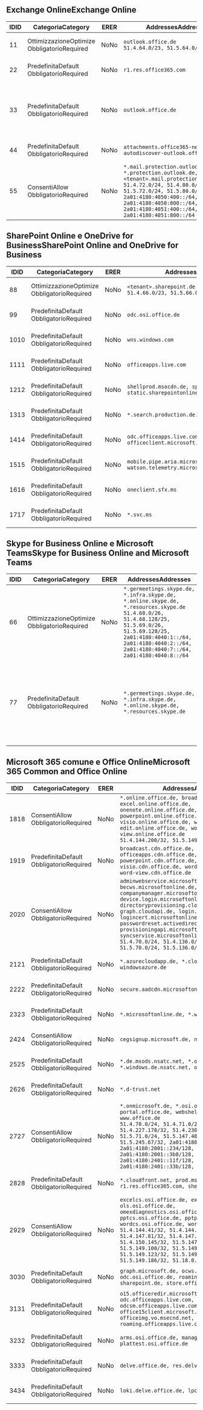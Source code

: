 <!--THIS FILE IS AUTOMATICALLY GENERATED. MANUAL CHANGES WILL BE OVERWRITTEN.-->
<!--Please contact the Office 365 Endpoints team with any questions.-->
<!--Germany endpoints version 2018112800-->
<!--File generated 2018-12-03 15:05:40.4609-->

## <a name="exchange-online"></a><span data-ttu-id="145de-101">Exchange Online</span><span class="sxs-lookup"><span data-stu-id="145de-101">Exchange Online</span></span>

<span data-ttu-id="145de-102">ID</span><span class="sxs-lookup"><span data-stu-id="145de-102">ID</span></span> | <span data-ttu-id="145de-103">Categoria</span><span class="sxs-lookup"><span data-stu-id="145de-103">Category</span></span> | <span data-ttu-id="145de-104">ER</span><span class="sxs-lookup"><span data-stu-id="145de-104">ER</span></span> | <span data-ttu-id="145de-105">Addresses</span><span class="sxs-lookup"><span data-stu-id="145de-105">Addresses</span></span> | <span data-ttu-id="145de-106">Porte</span><span class="sxs-lookup"><span data-stu-id="145de-106">Ports</span></span>
-- | -------------------- | -- | ------------------------------------------------------------------------------------------------------------------------------------------------------------------------------------------------------------------------------------------------------------ | -------------------------------
<span data-ttu-id="145de-107">1</span><span class="sxs-lookup"><span data-stu-id="145de-107">1</span></span> | <span data-ttu-id="145de-108">Ottimizzazione</span><span class="sxs-lookup"><span data-stu-id="145de-108">Optimize</span></span><BR><span data-ttu-id="145de-109">Obbligatorio</span><span class="sxs-lookup"><span data-stu-id="145de-109">Required</span></span> | <span data-ttu-id="145de-110">No</span><span class="sxs-lookup"><span data-stu-id="145de-110">No</span></span> | `outlook.office.de`<BR>`51.4.64.0/23, 51.5.64.0/23` | <span data-ttu-id="145de-111">**TCP:** 443, 80</span><span class="sxs-lookup"><span data-stu-id="145de-111">**TCP:** 443, 80</span></span>
<span data-ttu-id="145de-112">2</span><span class="sxs-lookup"><span data-stu-id="145de-112">2</span></span> | <span data-ttu-id="145de-113">Predefinita</span><span class="sxs-lookup"><span data-stu-id="145de-113">Default</span></span><BR><span data-ttu-id="145de-114">Obbligatorio</span><span class="sxs-lookup"><span data-stu-id="145de-114">Required</span></span> | <span data-ttu-id="145de-115">No</span><span class="sxs-lookup"><span data-stu-id="145de-115">No</span></span> | `r1.res.office365.com` | <span data-ttu-id="145de-116">**TCP:** 443, 80</span><span class="sxs-lookup"><span data-stu-id="145de-116">**TCP:** 443, 80</span></span>
<span data-ttu-id="145de-117">3</span><span class="sxs-lookup"><span data-stu-id="145de-117">3</span></span> | <span data-ttu-id="145de-118">Predefinita</span><span class="sxs-lookup"><span data-stu-id="145de-118">Default</span></span><BR><span data-ttu-id="145de-119">Obbligatorio</span><span class="sxs-lookup"><span data-stu-id="145de-119">Required</span></span> | <span data-ttu-id="145de-120">No</span><span class="sxs-lookup"><span data-stu-id="145de-120">No</span></span> | `outlook.office.de` | <span data-ttu-id="145de-121">**TCP:** 143, 25, 587, 993, 995</span><span class="sxs-lookup"><span data-stu-id="145de-121">**TCP:** 143, 25, 587, 993, 995</span></span>
<span data-ttu-id="145de-122">4</span><span class="sxs-lookup"><span data-stu-id="145de-122">4</span></span> | <span data-ttu-id="145de-123">Predefinita</span><span class="sxs-lookup"><span data-stu-id="145de-123">Default</span></span><BR><span data-ttu-id="145de-124">Obbligatorio</span><span class="sxs-lookup"><span data-stu-id="145de-124">Required</span></span> | <span data-ttu-id="145de-125">No</span><span class="sxs-lookup"><span data-stu-id="145de-125">No</span></span> | `attachments.office365-net.de, autodiscover-outlook.office.de` | <span data-ttu-id="145de-126">**TCP:** 443, 80</span><span class="sxs-lookup"><span data-stu-id="145de-126">**TCP:** 443, 80</span></span>
<span data-ttu-id="145de-127">5</span><span class="sxs-lookup"><span data-stu-id="145de-127">5</span></span> | <span data-ttu-id="145de-128">Consenti</span><span class="sxs-lookup"><span data-stu-id="145de-128">Allow</span></span><BR><span data-ttu-id="145de-129">Obbligatorio</span><span class="sxs-lookup"><span data-stu-id="145de-129">Required</span></span> | <span data-ttu-id="145de-130">No</span><span class="sxs-lookup"><span data-stu-id="145de-130">No</span></span> | `*.mail.protection.outlook.de, *.protection.outlook.de, <tenant>.mail.protection.outlook.de`<BR>`51.4.72.0/24, 51.4.80.0/27, 51.5.72.0/24, 51.5.80.0/27, 2a01:4180:4050:400::/64, 2a01:4180:4050:800::/64, 2a01:4180:4051:400::/64, 2a01:4180:4051:800::/64` | <span data-ttu-id="145de-131">**TCP:** 25, 443</span><span class="sxs-lookup"><span data-stu-id="145de-131">**TCP:** 25, 443</span></span>

## <a name="sharepoint-online-and-onedrive-for-business"></a><span data-ttu-id="145de-132">SharePoint Online e OneDrive for Business</span><span class="sxs-lookup"><span data-stu-id="145de-132">SharePoint Online and OneDrive for Business</span></span>

<span data-ttu-id="145de-133">ID</span><span class="sxs-lookup"><span data-stu-id="145de-133">ID</span></span> | <span data-ttu-id="145de-134">Categoria</span><span class="sxs-lookup"><span data-stu-id="145de-134">Category</span></span> | <span data-ttu-id="145de-135">ER</span><span class="sxs-lookup"><span data-stu-id="145de-135">ER</span></span> | <span data-ttu-id="145de-136">Addresses</span><span class="sxs-lookup"><span data-stu-id="145de-136">Addresses</span></span> | <span data-ttu-id="145de-137">Porte</span><span class="sxs-lookup"><span data-stu-id="145de-137">Ports</span></span>
-- | -------------------- | -- | ------------------------------------------------------------------------------ | ----------------
<span data-ttu-id="145de-138">8</span><span class="sxs-lookup"><span data-stu-id="145de-138">8</span></span> | <span data-ttu-id="145de-139">Ottimizzazione</span><span class="sxs-lookup"><span data-stu-id="145de-139">Optimize</span></span><BR><span data-ttu-id="145de-140">Obbligatorio</span><span class="sxs-lookup"><span data-stu-id="145de-140">Required</span></span> | <span data-ttu-id="145de-141">No</span><span class="sxs-lookup"><span data-stu-id="145de-141">No</span></span> | `<tenant>.sharepoint.de`<BR>`51.4.66.0/23, 51.5.66.0/23` | <span data-ttu-id="145de-142">**TCP:** 443, 80</span><span class="sxs-lookup"><span data-stu-id="145de-142">**TCP:** 443, 80</span></span>
<span data-ttu-id="145de-143">9</span><span class="sxs-lookup"><span data-stu-id="145de-143">9</span></span> | <span data-ttu-id="145de-144">Predefinita</span><span class="sxs-lookup"><span data-stu-id="145de-144">Default</span></span><BR><span data-ttu-id="145de-145">Obbligatorio</span><span class="sxs-lookup"><span data-stu-id="145de-145">Required</span></span> | <span data-ttu-id="145de-146">No</span><span class="sxs-lookup"><span data-stu-id="145de-146">No</span></span> | `odc.osi.office.de` | <span data-ttu-id="145de-147">**TCP:** 443, 80</span><span class="sxs-lookup"><span data-stu-id="145de-147">**TCP:** 443, 80</span></span>
<span data-ttu-id="145de-148">10</span><span class="sxs-lookup"><span data-stu-id="145de-148">10</span></span> | <span data-ttu-id="145de-149">Predefinita</span><span class="sxs-lookup"><span data-stu-id="145de-149">Default</span></span><BR><span data-ttu-id="145de-150">Obbligatorio</span><span class="sxs-lookup"><span data-stu-id="145de-150">Required</span></span> | <span data-ttu-id="145de-151">No</span><span class="sxs-lookup"><span data-stu-id="145de-151">No</span></span> | `wns.windows.com` | <span data-ttu-id="145de-152">**TCP:** 443, 80</span><span class="sxs-lookup"><span data-stu-id="145de-152">**TCP:** 443, 80</span></span>
<span data-ttu-id="145de-153">11</span><span class="sxs-lookup"><span data-stu-id="145de-153">11</span></span> | <span data-ttu-id="145de-154">Predefinita</span><span class="sxs-lookup"><span data-stu-id="145de-154">Default</span></span><BR><span data-ttu-id="145de-155">Obbligatorio</span><span class="sxs-lookup"><span data-stu-id="145de-155">Required</span></span> | <span data-ttu-id="145de-156">No</span><span class="sxs-lookup"><span data-stu-id="145de-156">No</span></span> | `officeapps.live.com` | <span data-ttu-id="145de-157">**TCP:** 443, 80</span><span class="sxs-lookup"><span data-stu-id="145de-157">**TCP:** 443, 80</span></span>
<span data-ttu-id="145de-158">12</span><span class="sxs-lookup"><span data-stu-id="145de-158">12</span></span> | <span data-ttu-id="145de-159">Predefinita</span><span class="sxs-lookup"><span data-stu-id="145de-159">Default</span></span><BR><span data-ttu-id="145de-160">Obbligatorio</span><span class="sxs-lookup"><span data-stu-id="145de-160">Required</span></span> | <span data-ttu-id="145de-161">No</span><span class="sxs-lookup"><span data-stu-id="145de-161">No</span></span> | `shellprod.msocdn.de, spoprod-a.akamaihd.net, static.sharepointonline.com` | <span data-ttu-id="145de-162">**TCP:** 443, 80</span><span class="sxs-lookup"><span data-stu-id="145de-162">**TCP:** 443, 80</span></span>
<span data-ttu-id="145de-163">13</span><span class="sxs-lookup"><span data-stu-id="145de-163">13</span></span> | <span data-ttu-id="145de-164">Predefinita</span><span class="sxs-lookup"><span data-stu-id="145de-164">Default</span></span><BR><span data-ttu-id="145de-165">Obbligatorio</span><span class="sxs-lookup"><span data-stu-id="145de-165">Required</span></span> | <span data-ttu-id="145de-166">No</span><span class="sxs-lookup"><span data-stu-id="145de-166">No</span></span> | `*.search.production.de.azuretrafficmanager.de` | <span data-ttu-id="145de-167">**TCP:** 443</span><span class="sxs-lookup"><span data-stu-id="145de-167">**TCP:** 443</span></span>
<span data-ttu-id="145de-168">14</span><span class="sxs-lookup"><span data-stu-id="145de-168">14</span></span> | <span data-ttu-id="145de-169">Predefinita</span><span class="sxs-lookup"><span data-stu-id="145de-169">Default</span></span><BR><span data-ttu-id="145de-170">Obbligatorio</span><span class="sxs-lookup"><span data-stu-id="145de-170">Required</span></span> | <span data-ttu-id="145de-171">No</span><span class="sxs-lookup"><span data-stu-id="145de-171">No</span></span> | `odc.officeapps.live.com, officeclient.microsoft.com` | <span data-ttu-id="145de-172">**TCP:** 443, 80</span><span class="sxs-lookup"><span data-stu-id="145de-172">**TCP:** 443, 80</span></span>
<span data-ttu-id="145de-173">15</span><span class="sxs-lookup"><span data-stu-id="145de-173">15</span></span> | <span data-ttu-id="145de-174">Predefinita</span><span class="sxs-lookup"><span data-stu-id="145de-174">Default</span></span><BR><span data-ttu-id="145de-175">Obbligatorio</span><span class="sxs-lookup"><span data-stu-id="145de-175">Required</span></span> | <span data-ttu-id="145de-176">No</span><span class="sxs-lookup"><span data-stu-id="145de-176">No</span></span> | `mobile.pipe.aria.microsoft.com, ssw.live.com, watson.telemetry.microsoft.com` | <span data-ttu-id="145de-177">**TCP:** 443, 80</span><span class="sxs-lookup"><span data-stu-id="145de-177">**TCP:** 443, 80</span></span>
<span data-ttu-id="145de-178">16</span><span class="sxs-lookup"><span data-stu-id="145de-178">16</span></span> | <span data-ttu-id="145de-179">Predefinita</span><span class="sxs-lookup"><span data-stu-id="145de-179">Default</span></span><BR><span data-ttu-id="145de-180">Obbligatorio</span><span class="sxs-lookup"><span data-stu-id="145de-180">Required</span></span> | <span data-ttu-id="145de-181">No</span><span class="sxs-lookup"><span data-stu-id="145de-181">No</span></span> | `oneclient.sfx.ms` | <span data-ttu-id="145de-182">**TCP:** 443, 80</span><span class="sxs-lookup"><span data-stu-id="145de-182">**TCP:** 443, 80</span></span>
<span data-ttu-id="145de-183">17</span><span class="sxs-lookup"><span data-stu-id="145de-183">17</span></span> | <span data-ttu-id="145de-184">Predefinita</span><span class="sxs-lookup"><span data-stu-id="145de-184">Default</span></span><BR><span data-ttu-id="145de-185">Obbligatorio</span><span class="sxs-lookup"><span data-stu-id="145de-185">Required</span></span> | <span data-ttu-id="145de-186">No</span><span class="sxs-lookup"><span data-stu-id="145de-186">No</span></span> | `*.svc.ms` | <span data-ttu-id="145de-187">**TCP:** 443, 80</span><span class="sxs-lookup"><span data-stu-id="145de-187">**TCP:** 443, 80</span></span>

## <a name="skype-for-business-online-and-microsoft-teams"></a><span data-ttu-id="145de-188">Skype for Business Online e Microsoft Teams</span><span class="sxs-lookup"><span data-stu-id="145de-188">Skype for Business Online and Microsoft Teams</span></span>

<span data-ttu-id="145de-189">ID</span><span class="sxs-lookup"><span data-stu-id="145de-189">ID</span></span> | <span data-ttu-id="145de-190">Categoria</span><span class="sxs-lookup"><span data-stu-id="145de-190">Category</span></span> | <span data-ttu-id="145de-191">ER</span><span class="sxs-lookup"><span data-stu-id="145de-191">ER</span></span> | <span data-ttu-id="145de-192">Addresses</span><span class="sxs-lookup"><span data-stu-id="145de-192">Addresses</span></span> | <span data-ttu-id="145de-193">Porte</span><span class="sxs-lookup"><span data-stu-id="145de-193">Ports</span></span>
-- | -------------------- | -- | ----------------------------------------------------------------------------------------------------------------------------------------------------------------------------------------------------------------------------------------------- | --------------------------------------------------
<span data-ttu-id="145de-194">6</span><span class="sxs-lookup"><span data-stu-id="145de-194">6</span></span> | <span data-ttu-id="145de-195">Ottimizzazione</span><span class="sxs-lookup"><span data-stu-id="145de-195">Optimize</span></span><BR><span data-ttu-id="145de-196">Obbligatorio</span><span class="sxs-lookup"><span data-stu-id="145de-196">Required</span></span> | <span data-ttu-id="145de-197">No</span><span class="sxs-lookup"><span data-stu-id="145de-197">No</span></span> | `*.germeetings.skype.de, *.infra.skype.de, *.online.skype.de, *.resources.skype.de`<BR>`51.4.68.0/26, 51.4.68.128/25, 51.5.69.0/26, 51.5.69.128/25, 2a01:4180:4040:1::/64, 2a01:4180:4040:2::/64, 2a01:4180:4040:7::/64, 2a01:4180:4040:8::/64` | <span data-ttu-id="145de-198">**TCP:** 443, 80</span><span class="sxs-lookup"><span data-stu-id="145de-198">**TCP:** 443, 80</span></span><BR><span data-ttu-id="145de-199">**UDP:** 3478</span><span class="sxs-lookup"><span data-stu-id="145de-199">**UDP:** 3478</span></span>
<span data-ttu-id="145de-200">7</span><span class="sxs-lookup"><span data-stu-id="145de-200">7</span></span> | <span data-ttu-id="145de-201">Predefinita</span><span class="sxs-lookup"><span data-stu-id="145de-201">Default</span></span><BR><span data-ttu-id="145de-202">Obbligatorio</span><span class="sxs-lookup"><span data-stu-id="145de-202">Required</span></span> | <span data-ttu-id="145de-203">No</span><span class="sxs-lookup"><span data-stu-id="145de-203">No</span></span> | `*.germeetings.skype.de, *.infra.skype.de, *.online.skype.de, *.resources.skype.de` | <span data-ttu-id="145de-204">**TCP:** 5061, 50000-59999</span><span class="sxs-lookup"><span data-stu-id="145de-204">**TCP:** 5061, 50000-59999</span></span><BR><span data-ttu-id="145de-205">**UDP:** 50000-59999</span><span class="sxs-lookup"><span data-stu-id="145de-205">**UDP:** 50000-59999</span></span>

## <a name="microsoft-365-common-and-office-online"></a><span data-ttu-id="145de-206">Microsoft 365 comune e Office Online</span><span class="sxs-lookup"><span data-stu-id="145de-206">Microsoft 365 Common and Office Online</span></span>

<span data-ttu-id="145de-207">ID</span><span class="sxs-lookup"><span data-stu-id="145de-207">ID</span></span> | <span data-ttu-id="145de-208">Categoria</span><span class="sxs-lookup"><span data-stu-id="145de-208">Category</span></span> | <span data-ttu-id="145de-209">ER</span><span class="sxs-lookup"><span data-stu-id="145de-209">ER</span></span> | <span data-ttu-id="145de-210">Addresses</span><span class="sxs-lookup"><span data-stu-id="145de-210">Addresses</span></span> | <span data-ttu-id="145de-211">Porte</span><span class="sxs-lookup"><span data-stu-id="145de-211">Ports</span></span>
-- | ------------------- | -- | ---------------------------------------------------------------------------------------------------------------------------------------------------------------------------------------------------------------------------------------------------------------------------------------------------------------------------------------------------------------------------------------------------------------------------------------------------------------------------------- | ----------------
<span data-ttu-id="145de-212">18</span><span class="sxs-lookup"><span data-stu-id="145de-212">18</span></span> | <span data-ttu-id="145de-213">Consenti</span><span class="sxs-lookup"><span data-stu-id="145de-213">Allow</span></span><BR><span data-ttu-id="145de-214">Obbligatorio</span><span class="sxs-lookup"><span data-stu-id="145de-214">Required</span></span> | <span data-ttu-id="145de-215">No</span><span class="sxs-lookup"><span data-stu-id="145de-215">No</span></span> | `*.online.office.de, broadcast.online.office.de, excel.online.office.de, onenote.online.office.de, powerpoint.online.office.de, visio.online.office.de, word-edit.online.office.de, word-view.online.office.de`<BR>`51.4.144.200/32, 51.5.149.3/32, 51.18.16.0/23` | <span data-ttu-id="145de-216">**TCP:** 443</span><span class="sxs-lookup"><span data-stu-id="145de-216">**TCP:** 443</span></span>
<span data-ttu-id="145de-217">19</span><span class="sxs-lookup"><span data-stu-id="145de-217">19</span></span> | <span data-ttu-id="145de-218">Predefinita</span><span class="sxs-lookup"><span data-stu-id="145de-218">Default</span></span><BR><span data-ttu-id="145de-219">Obbligatorio</span><span class="sxs-lookup"><span data-stu-id="145de-219">Required</span></span> | <span data-ttu-id="145de-220">No</span><span class="sxs-lookup"><span data-stu-id="145de-220">No</span></span> | `broadcast.cdn.office.de, excel.cdn.office.de, officeapps.cdn.office.de, onenote.cdn.office.de, powerpoint.cdn.office.de, view.cdn.office.de, visio.cdn.office.de, word-edit.cdn.office.de, word-view.cdn.office.de` | <span data-ttu-id="145de-221">**TCP:** 443</span><span class="sxs-lookup"><span data-stu-id="145de-221">**TCP:** 443</span></span>
<span data-ttu-id="145de-222">20</span><span class="sxs-lookup"><span data-stu-id="145de-222">20</span></span> | <span data-ttu-id="145de-223">Consenti</span><span class="sxs-lookup"><span data-stu-id="145de-223">Allow</span></span><BR><span data-ttu-id="145de-224">Obbligatorio</span><span class="sxs-lookup"><span data-stu-id="145de-224">Required</span></span> | <span data-ttu-id="145de-225">No</span><span class="sxs-lookup"><span data-stu-id="145de-225">No</span></span> | `adminwebservice.microsoftonline.de, becws.microsoftonline.de, companymanager.microsoftonline.de, device.login.microsoftonline.de, directoryprovisioning.cloudapi.de, graph.cloudapi.de, login.microsoftonline.de, logincert.microsoftonline.de, pas.cloudapi.de, passwordreset.activedirectory.microsoftazure.de, provisioningapi.microsoftonline.de, syncservice.microsoftonline.de`<BR>`51.4.70.0/24, 51.4.136.0/24, 51.4.144.0/24, 51.5.70.0/24, 51.5.136.0/24, 51.5.144.0/24` | <span data-ttu-id="145de-226">**TCP:** 443, 80</span><span class="sxs-lookup"><span data-stu-id="145de-226">**TCP:** 443, 80</span></span>
<span data-ttu-id="145de-227">21</span><span class="sxs-lookup"><span data-stu-id="145de-227">21</span></span> | <span data-ttu-id="145de-228">Predefinita</span><span class="sxs-lookup"><span data-stu-id="145de-228">Default</span></span><BR><span data-ttu-id="145de-229">Obbligatorio</span><span class="sxs-lookup"><span data-stu-id="145de-229">Required</span></span> | <span data-ttu-id="145de-230">No</span><span class="sxs-lookup"><span data-stu-id="145de-230">No</span></span> | `*.azurecloudapp.de, *.cloudapi.de, *.windows.de, windowsazure.de` | <span data-ttu-id="145de-231">**TCP:** 443, 80</span><span class="sxs-lookup"><span data-stu-id="145de-231">**TCP:** 443, 80</span></span>
<span data-ttu-id="145de-232">22</span><span class="sxs-lookup"><span data-stu-id="145de-232">22</span></span> | <span data-ttu-id="145de-233">Predefinita</span><span class="sxs-lookup"><span data-stu-id="145de-233">Default</span></span><BR><span data-ttu-id="145de-234">Obbligatorio</span><span class="sxs-lookup"><span data-stu-id="145de-234">Required</span></span> | <span data-ttu-id="145de-235">No</span><span class="sxs-lookup"><span data-stu-id="145de-235">No</span></span> | `secure.aadcdn.microsoftonline-p.com` | <span data-ttu-id="145de-236">**TCP:** 443, 80</span><span class="sxs-lookup"><span data-stu-id="145de-236">**TCP:** 443, 80</span></span>
<span data-ttu-id="145de-237">23</span><span class="sxs-lookup"><span data-stu-id="145de-237">23</span></span> | <span data-ttu-id="145de-238">Predefinita</span><span class="sxs-lookup"><span data-stu-id="145de-238">Default</span></span><BR><span data-ttu-id="145de-239">Obbligatorio</span><span class="sxs-lookup"><span data-stu-id="145de-239">Required</span></span> | <span data-ttu-id="145de-240">No</span><span class="sxs-lookup"><span data-stu-id="145de-240">No</span></span> | `*.microsoftonline.de, *.windows.net` | <span data-ttu-id="145de-241">**TCP:** 443, 80</span><span class="sxs-lookup"><span data-stu-id="145de-241">**TCP:** 443, 80</span></span>
<span data-ttu-id="145de-242">24</span><span class="sxs-lookup"><span data-stu-id="145de-242">24</span></span> | <span data-ttu-id="145de-243">Consenti</span><span class="sxs-lookup"><span data-stu-id="145de-243">Allow</span></span><BR><span data-ttu-id="145de-244">Obbligatorio</span><span class="sxs-lookup"><span data-stu-id="145de-244">Required</span></span> | <span data-ttu-id="145de-245">No</span><span class="sxs-lookup"><span data-stu-id="145de-245">No</span></span> | `cegsignup.microsoft.de, negsignup.microsoft.de` | <span data-ttu-id="145de-246">**TCP:** 443, 80</span><span class="sxs-lookup"><span data-stu-id="145de-246">**TCP:** 443, 80</span></span>
<span data-ttu-id="145de-247">25</span><span class="sxs-lookup"><span data-stu-id="145de-247">25</span></span> | <span data-ttu-id="145de-248">Predefinita</span><span class="sxs-lookup"><span data-stu-id="145de-248">Default</span></span><BR><span data-ttu-id="145de-249">Obbligatorio</span><span class="sxs-lookup"><span data-stu-id="145de-249">Required</span></span> | <span data-ttu-id="145de-250">No</span><span class="sxs-lookup"><span data-stu-id="145de-250">No</span></span> | `*.de.msods.nsatc.net, *.office.de.akadns.net, *.windows.de.nsatc.net, officehome.msocdn.de` | <span data-ttu-id="145de-251">**TCP:** 443, 80</span><span class="sxs-lookup"><span data-stu-id="145de-251">**TCP:** 443, 80</span></span>
<span data-ttu-id="145de-252">26</span><span class="sxs-lookup"><span data-stu-id="145de-252">26</span></span> | <span data-ttu-id="145de-253">Predefinita</span><span class="sxs-lookup"><span data-stu-id="145de-253">Default</span></span><BR><span data-ttu-id="145de-254">Obbligatorio</span><span class="sxs-lookup"><span data-stu-id="145de-254">Required</span></span> | <span data-ttu-id="145de-255">No</span><span class="sxs-lookup"><span data-stu-id="145de-255">No</span></span> | `*.d-trust.net` | <span data-ttu-id="145de-256">**TCP:** 443, 80</span><span class="sxs-lookup"><span data-stu-id="145de-256">**TCP:** 443, 80</span></span>
<span data-ttu-id="145de-257">27</span><span class="sxs-lookup"><span data-stu-id="145de-257">27</span></span> | <span data-ttu-id="145de-258">Consenti</span><span class="sxs-lookup"><span data-stu-id="145de-258">Allow</span></span><BR><span data-ttu-id="145de-259">Obbligatorio</span><span class="sxs-lookup"><span data-stu-id="145de-259">Required</span></span> | <span data-ttu-id="145de-260">No</span><span class="sxs-lookup"><span data-stu-id="145de-260">No</span></span> | `*.onmicrosoft.de, *.osi.office.de, office.de, portal.office.de, webshell.suite.office.de, www.office.de`<BR>`51.4.70.0/24, 51.4.71.0/24, 51.4.226.115/32, 51.4.227.178/32, 51.4.230.178/32, 51.5.70.0/24, 51.5.71.0/24, 51.5.147.48/32, 51.5.242.163/32, 51.5.245.67/32, 2a01:4180:2001::92/128, 2a01:4180:2001::234/128, 2a01:4180:2001::3b8/128, 2a01:4180:2401::11f/128, 2a01:4180:2401::33b/128, 2a01:4180:2401::55b/128` | <span data-ttu-id="145de-261">**TCP:** 443, 80</span><span class="sxs-lookup"><span data-stu-id="145de-261">**TCP:** 443, 80</span></span>
<span data-ttu-id="145de-262">28</span><span class="sxs-lookup"><span data-stu-id="145de-262">28</span></span> | <span data-ttu-id="145de-263">Predefinita</span><span class="sxs-lookup"><span data-stu-id="145de-263">Default</span></span><BR><span data-ttu-id="145de-264">Obbligatorio</span><span class="sxs-lookup"><span data-stu-id="145de-264">Required</span></span> | <span data-ttu-id="145de-265">No</span><span class="sxs-lookup"><span data-stu-id="145de-265">No</span></span> | `*.cloudfront.net, prod.msocdn.de, r1.res.office365.com, shellprod.msocdn.de` | <span data-ttu-id="145de-266">**TCP:** 443, 80</span><span class="sxs-lookup"><span data-stu-id="145de-266">**TCP:** 443, 80</span></span>
<span data-ttu-id="145de-267">29</span><span class="sxs-lookup"><span data-stu-id="145de-267">29</span></span> | <span data-ttu-id="145de-268">Consenti</span><span class="sxs-lookup"><span data-stu-id="145de-268">Allow</span></span><BR><span data-ttu-id="145de-269">Obbligatorio</span><span class="sxs-lookup"><span data-stu-id="145de-269">Required</span></span> | <span data-ttu-id="145de-270">No</span><span class="sxs-lookup"><span data-stu-id="145de-270">No</span></span> | `excelcs.osi.office.de, excelps.osi.office.de, ols.osi.office.de, omexdiagnostics.osi.office.de, pptcs.osi.office.de, pptps.osi.office.de, wordcs.osi.office.de, wordps.osi.office.de`<BR>`51.4.144.41/32, 51.4.144.174/32, 51.4.145.38/32, 51.4.147.81/32, 51.4.147.233/32, 51.4.148.12/32, 51.4.150.145/32, 51.5.147.242/32, 51.5.149.100/32, 51.5.149.119/32, 51.5.149.123/32, 51.5.149.180/32, 51.5.149.186/32, 51.18.0.0/21` | <span data-ttu-id="145de-271">**TCP:** 443, 80</span><span class="sxs-lookup"><span data-stu-id="145de-271">**TCP:** 443, 80</span></span>
<span data-ttu-id="145de-272">30</span><span class="sxs-lookup"><span data-stu-id="145de-272">30</span></span> | <span data-ttu-id="145de-273">Predefinita</span><span class="sxs-lookup"><span data-stu-id="145de-273">Default</span></span><BR><span data-ttu-id="145de-274">Obbligatorio</span><span class="sxs-lookup"><span data-stu-id="145de-274">Required</span></span> | <span data-ttu-id="145de-275">No</span><span class="sxs-lookup"><span data-stu-id="145de-275">No</span></span> | `graph.microsoft.de, ocws.osi.office.de, odc.osi.office.de, roaming.osi.office.de, sharepoint.de, store.office.de` | <span data-ttu-id="145de-276">**TCP:** 443, 80</span><span class="sxs-lookup"><span data-stu-id="145de-276">**TCP:** 443, 80</span></span>
<span data-ttu-id="145de-277">31</span><span class="sxs-lookup"><span data-stu-id="145de-277">31</span></span> | <span data-ttu-id="145de-278">Predefinita</span><span class="sxs-lookup"><span data-stu-id="145de-278">Default</span></span><BR><span data-ttu-id="145de-279">Obbligatorio</span><span class="sxs-lookup"><span data-stu-id="145de-279">Required</span></span> | <span data-ttu-id="145de-280">No</span><span class="sxs-lookup"><span data-stu-id="145de-280">No</span></span> | `o15.officeredir.microsoft.com, odc.officeapps.live.com, odcsm.officeapps.live.com, office.microsoft.com, office15client.microsoft.com, officeimg.vo.msecnd.net, roaming.officeapps.live.com` | <span data-ttu-id="145de-281">**TCP:** 443, 80</span><span class="sxs-lookup"><span data-stu-id="145de-281">**TCP:** 443, 80</span></span>
<span data-ttu-id="145de-282">32</span><span class="sxs-lookup"><span data-stu-id="145de-282">32</span></span> | <span data-ttu-id="145de-283">Predefinita</span><span class="sxs-lookup"><span data-stu-id="145de-283">Default</span></span><BR><span data-ttu-id="145de-284">Obbligatorio</span><span class="sxs-lookup"><span data-stu-id="145de-284">Required</span></span> | <span data-ttu-id="145de-285">No</span><span class="sxs-lookup"><span data-stu-id="145de-285">No</span></span> | `arms.osi.office.de, manage.osi.office.de, plattest.osi.office.de` | <span data-ttu-id="145de-286">**TCP:** 443, 80</span><span class="sxs-lookup"><span data-stu-id="145de-286">**TCP:** 443, 80</span></span>
<span data-ttu-id="145de-287">33</span><span class="sxs-lookup"><span data-stu-id="145de-287">33</span></span> | <span data-ttu-id="145de-288">Predefinita</span><span class="sxs-lookup"><span data-stu-id="145de-288">Default</span></span><BR><span data-ttu-id="145de-289">Obbligatorio</span><span class="sxs-lookup"><span data-stu-id="145de-289">Required</span></span> | <span data-ttu-id="145de-290">No</span><span class="sxs-lookup"><span data-stu-id="145de-290">No</span></span> | `delve.office.de, res.delve.office.com` | <span data-ttu-id="145de-291">**TCP:** 443</span><span class="sxs-lookup"><span data-stu-id="145de-291">**TCP:** 443</span></span>
<span data-ttu-id="145de-292">34</span><span class="sxs-lookup"><span data-stu-id="145de-292">34</span></span> | <span data-ttu-id="145de-293">Predefinita</span><span class="sxs-lookup"><span data-stu-id="145de-293">Default</span></span><BR><span data-ttu-id="145de-294">Obbligatorio</span><span class="sxs-lookup"><span data-stu-id="145de-294">Required</span></span> | <span data-ttu-id="145de-295">No</span><span class="sxs-lookup"><span data-stu-id="145de-295">No</span></span> | `loki.delve.office.de, lpcres.delve.office.com` | <span data-ttu-id="145de-296">**TCP:** 443</span><span class="sxs-lookup"><span data-stu-id="145de-296">**TCP:** 443</span></span>
